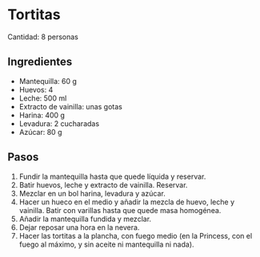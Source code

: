 # Tortitas

Cantidad: 8 personas

## Ingredientes

- Mantequilla: 60 g
- Huevos: 4
- Leche: 500 ml
- Extracto de vainilla: unas gotas
- Harina: 400 g
- Levadura: 2 cucharadas
- Azúcar: 80 g

## Pasos

1. Fundir la mantequilla hasta que quede líquida y reservar.
2. Batir huevos, leche y extracto de vainilla. Reservar.
3. Mezclar en un bol harina, levadura y azúcar.
4. Hacer un hueco en el medio y añadir la mezcla de huevo, leche y vainilla. Batir con varillas hasta que quede masa homogénea.
5. Añadir la mantequilla fundida y mezclar.
6. Dejar reposar una hora en la nevera.
7. Hacer las tortitas a la plancha, con fuego medio (en la Princess, con el fuego al máximo, y sin aceite ni mantequilla ni nada).
